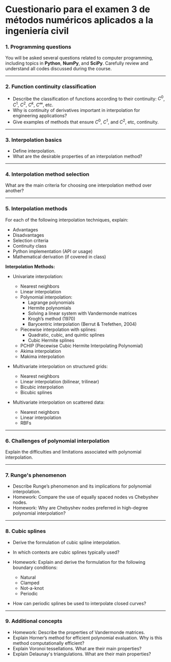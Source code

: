 # Cuestionario para el examen 3 de métodos numéricos aplicados a la ingeniería civil

### 1. Programming questions

You will be asked several questions related to computer programming, including topics in **Python**, **NumPy**, and **SciPy**. Carefully review and understand all codes discussed during the course.

---

### 2. Function continuity classification

* Describe the classification of functions according to their continuity: $C^0$, $C^1$, $C^2$, $C^k$, $C^\infty$, etc.
* Why is continuity of derivatives important in interpolation for engineering applications?
* Give examples of methods that ensure $C^0$, $C^1$, and $C^2$, etc, continuity.

---

### 3. Interpolation basics

* Define interpolation.
* What are the desirable properties of an interpolation method?

---

### 4. Interpolation method selection

What are the main criteria for choosing one interpolation method over another?

---

### 5. Interpolation methods

For each of the following interpolation techniques, explain:

* Advantages
* Disadvantages
* Selection criteria
* Continuity class
* Python implementation (API or usage)
* Mathematical derivation (if covered in class)

**Interpolation Methods:**

* Univariate interpolation:
  * Nearest neighbors
  * Linear interpolation
  * Polynomial interpolation:
    * Lagrange polynomials
    * Hermite polynomials
    * Solving a linear system with Vandermonde matrices
    * Krogh’s method (1970)
    * Barycentric interpolation (Berrut & Trefethen, 2004)
  * Piecewise interpolation with splines:
    * Quadratic, cubic, and quintic splines
    * Cubic Hermite splines
  * PCHIP (Piecewise Cubic Hermite Interpolating Polynomial)
  * Akima interpolation
  * Makima interpolation

* Multivariate interpolation on structured grids:
  * Nearest neighbors
  * Linear interpolation (bilinear, trilinear)
  * Bicubic interpolation
  * Bicubic splines
* Multivariate interpolation on scattered data:
  * Nearest neighbors
  * Linear interpolation
  * RBFs

---

### 6. Challenges of polynomial interpolation

Explain the difficulties and limitations associated with polynomial interpolation.

---

### 7. Runge's phenomenon

* Describe Runge’s phenomenon and its implications for polynomial interpolation.
* Homework: Compare the use of equally spaced nodes vs Chebyshev nodes.
* Homework: Why are Chebyshev nodes preferred in high-degree polynomial interpolation?

---

### 8. Cubic splines

* Derive the formulation of cubic spline interpolation.
* In which contexts are cubic splines typically used?
* Homework: Explain and derive the formulation for the following boundary conditions:
  * Natural
  * Clamped
  * Not-a-knot
  * Periodic

* How can periodic splines be used to interpolate closed curves?

---

### 9. Additional concepts
* Homework: Describe the properties of Vandermonde matrices.
* Explain Horner’s method for efficient polynomial evaluation. Why is this method computationally efficient?
* Explain Voronoi tessellations. What are their main properties?
* Explain Delaunay's triangulations. What are their main properties?
